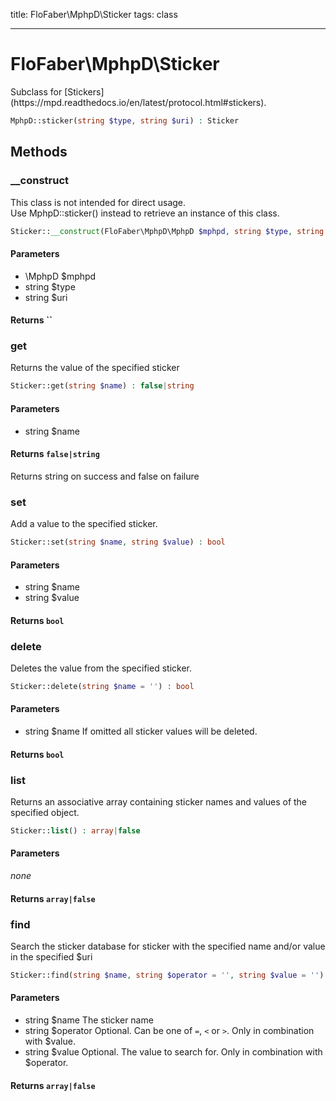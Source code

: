 title: FloFaber\MphpD\Sticker
tags: class

---

<h1 class="method-name">FloFaber\MphpD\Sticker</h1>
<p>Subclass for [Stickers](https://mpd.readthedocs.io/en/latest/protocol.html#stickers).<br></p>

```php
MphpD::sticker(string $type, string $uri) : Sticker
```

## Methods

<div class="method">
<h3 class="method-name">__construct</h3>
<p>This class is not intended for direct usage.<br>Use MphpD::sticker() instead to retrieve an instance of this class.</p>

```php
Sticker::__construct(FloFaber\MphpD\MphpD $mphpd, string $type, string $uri)
```

#### Parameters

*  \MphpD $mphpd
*  string $type
*  string $uri


#### Returns ``



</div><div class="method">
<h3 class="method-name">get</h3>
<p>Returns the value of the specified sticker<br></p>

```php
Sticker::get(string $name) : false|string
```

#### Parameters

*  string $name


#### Returns `false|string`

Returns string on success and false on failure


</div><div class="method">
<h3 class="method-name">set</h3>
<p>Add a value to the specified sticker.<br></p>

```php
Sticker::set(string $name, string $value) : bool
```

#### Parameters

*  string $name
*  string $value


#### Returns `bool`




</div><div class="method">
<h3 class="method-name">delete</h3>
<p>Deletes the value from the specified sticker.<br></p>

```php
Sticker::delete(string $name = '') : bool
```

#### Parameters

*  string $name If omitted all sticker values will be deleted.


#### Returns `bool`




</div><div class="method">
<h3 class="method-name">list</h3>
<p>Returns an associative array containing sticker names and values of the specified object.<br></p>

```php
Sticker::list() : array|false
```

#### Parameters

*none*


#### Returns `array|false`




</div><div class="method">
<h3 class="method-name">find</h3>
<p>Search the sticker database for sticker with the specified name and/or value in the specified $uri<br></p>

```php
Sticker::find(string $name, string $operator = '', string $value = '') : array|false
```

#### Parameters

*  string $name The sticker name
*  string $operator Optional. Can be one of `=`, `<` or `>`. Only in combination with $value.
*  string $value Optional. The value to search for. Only in combination with $operator.


#### Returns `array|false`




</div>